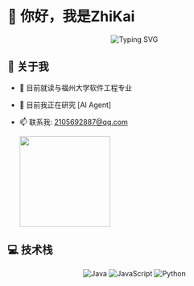 # 👋 你好，我是ZhiKai

<p align="center">
  <img src="https://readme-typing-svg.herokuapp.com?font=Fira+Code&pause=1000&color=2C974B&width=435&lines=热爱编程+%7C+开源爱好者+%7C+全栈开发者" alt="Typing SVG" />
</p>


## 🚀 关于我

- 🌱 目前就读与福州大学软件工程专业
- 🔭 目前我正在研究 [AI Agent]
- 📫 联系我: 2105692887@qq.com




  <img height="180em" src="https://github-readme-stats.vercel.app/api/top-langs/?username=Evil-Genus&layout=compact&langs_count=8&theme=github_dark&hide_border=true"/>






## 💻 技术栈

<p align="center">
  <img src="https://img.shields.io/badge/Java-ED8B00?style=for-the-badge&logo=java&logoColor=white" alt="Java" />
  <img src="https://img.shields.io/badge/JavaScript-F7DF1E?style=for-the-badge&logo=javascript&logoColor=black" alt="JavaScript" />
  <img src="https://img.shields.io/badge/Python-3776AB?style=for-the-badge&logo=python&logoColor=white" alt="Python" />
</p>





